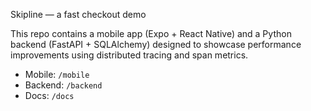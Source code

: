 Skipline — a fast checkout demo

This repo contains a mobile app (Expo + React Native) and a Python backend (FastAPI + SQLAlchemy) designed to showcase performance improvements using distributed tracing and span metrics.

- Mobile: `/mobile`
- Backend: `/backend`
- Docs: `/docs`
